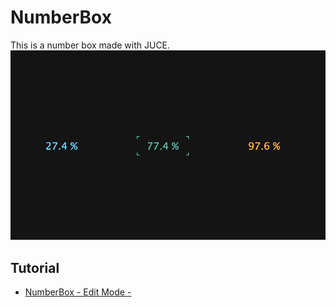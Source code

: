 # NumberBox
This is a number box made with JUCE.
![NumberBox](NumberBox.png)

## Tutorial
- [NumberBox - Edit Mode -](https://suzuki-kengo.net/numberbox-edit-mode/)
